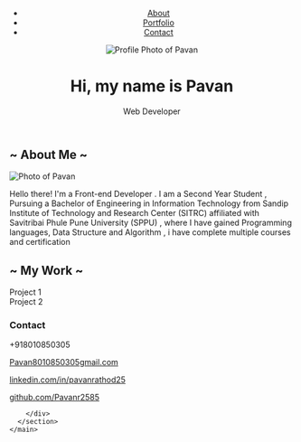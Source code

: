 
<!-- <!DOCTYPE html> -->
<html lang="en">
<head>
    <meta charset="UTF-8">
    <meta name="viewport" content="width=device-width, initial-scale=1.0">
    <title>Pavan Rathod | Web Developer</title>
    <link rel="stylesheet" href="stylesheet.css">
</head>
<body>
    <header class="header-background">
        <nav>
            <ul>
                <li><a href="#about">About</a></li>
                <li><a href="#portfolio">Portfolio</a></li>
                <li><a href="#contact">Contact</a></li>
            </ul>
        </nav>
        <div class="header-content">
            <img src="https://t3.ftcdn.net/jpg/07/13/35/82/360_F_713358254_pM12hayFvGkMbXwU1wERawwC2Tu3Mfpy.jpg" alt="Profile Photo of Pavan">
            <h1>Hi, my name is Pavan</h1>
            <p>Web Developer</p>
        </div>
    </header>
    <main>
        <section id="about">
            <h2>~ About Me ~</h2>
           <img src="C:\Users\pavan\OneDrive\Desktop\portfolio\WhatsApp Image 2024-05-05 at 13.40.26_2914b581.jpg" alt=" Photo of Pavan">
            <p>Hello there! I'm a Front-end Developer . I am a Second Year Student , Pursuing a Bachelor of Engineering in Information Technology from Sandip Institute of Technology and Research Center (SITRC) affiliated with Savitribai Phule Pune University (SPPU) , where I have gained Programming languages, Data Structure and Algorithm , i have complete multiple courses and certification
            </section>
        <section id="portfolio">
            <h2>~ My Work ~</h2>
            <div class="project" id="project1">Project 1</div>
            <div class="project" id="project2">Project 2</div>      
        </section>
      <!-- Eight Section: Contact -->
    <section id="contact" class="section scrollspy full-height">
        <h3 class="page-title white-text teal">Contact</h3>
        <div class="container">
          <p>
            <a aria-label="Call Pavan" data-position="top" data-tooltip="Call Pavan"
              class="btn-floating btn-large waves-effect waves-light blue-grey tooltipped"><i class="fa fa-phone"></i><a
                aria-label="Call Pavan">+918010850305</a></a>
          </p>
          <p>
            <a aria-label="Email Pavan" href="mailto:pavan8010850305@gmail.com" target="_blank" data-position="top"
              data-tooltip="Email Pavan" class="btn-floating btn-large waves-effect waves-light blue-grey tooltipped"><i
                class="fa fa-envelope"></i><a aria-label="Email Pavan" href="mailto:pavan8010850305@gmail.com"
                class="hoverline">Pavan8010850305gmail.com</a></a>
          </p>
          <p>
            <a aria-label="View Pavan on LinkedIn" href="www.linkedin.com/in/pavanrathod25" target="_blank"
              data-position="top" data-tooltip="View Pavan on LinkedIn"
              class="btn-floating btn-large waves-effect waves-light blue-grey tooltipped"><i
                class="fa fa-linkedin"></i><a aria-label="Pratik on LinkedIn" href="www.linkedin.com/in/pavanrathod25"
                class="hoverline" target="_blank">linkedin.com/in/pavanrathod25</a></a>
          </p>
          <p>
            <a aria-label="View Pavan on GitHub" href="https://github.com/Pavanr2585" target="_blank"
              data-position="top" data-tooltip="View Pavan on GitHub"
              class="btn-floating btn-large waves-effect waves-light blue-grey tooltipped"><i class="fa fa-github"></i><a
                aria-label="Pavan on Github" href="https://github.com/Pavanr2585" class="hoverline"
                target="_blank">github.com/Pavanr2585</a></a>
          </p>

        </div>
      </section>
    </main>
  
